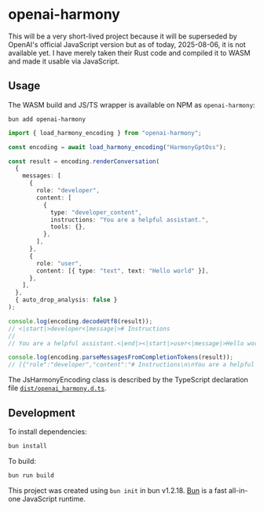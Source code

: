 # openai-harmony

This will be a very short-lived project because it will be superseded by OpenAI's official JavaScript version but as of today, 2025-08-06, it is not available yet. I have merely taken their Rust code and compiled it to WASM and made it usable via JavaScript.

## Usage

The WASM build and JS/TS wrapper is available on NPM as `openai-harmony`:

```shell
bun add openai-harmony
```

```ts
import { load_harmony_encoding } from "openai-harmony";

const encoding = await load_harmony_encoding("HarmonyGptOss");

const result = encoding.renderConversation(
  {
    messages: [
      {
        role: "developer",
        content: [
          {
            type: "developer_content",
            instructions: "You are a helpful assistant.",
            tools: {},
          },
        ],
      },
      {
        role: "user",
        content: [{ type: "text", text: "Hello world" }],
      },
    ],
  },
  { auto_drop_analysis: false }
);

console.log(encoding.decodeUtf8(result));
// <|start|>developer<|message|># Instructions
//
// You are a helpful assistant.<|end|><|start|>user<|message|>Hello world<|end|>

console.log(encoding.parseMessagesFromCompletionTokens(result));
// [{"role":"developer","content":"# Instructions\n\nYou are a helpful assistant."},{"role":"user","content":"Hello world"}]
```

The JsHarmonyEncoding class is described by the TypeScript declaration file [`dist/openai_harmony.d.ts`](./dist/openai_harmony.d.ts).

## Development

To install dependencies:

```bash
bun install
```

To build:

```bash
bun run build
```

This project was created using `bun init` in bun v1.2.18. [Bun](https://bun.sh) is a fast all-in-one JavaScript runtime.
